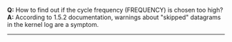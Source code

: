 **Q:** How to find out if the cycle frequency (FREQUENCY) is chosen too high?
**A:** According to 1.5.2 documentation, warnings about "skipped" datagrams in the kernel log are a symptom.
___
